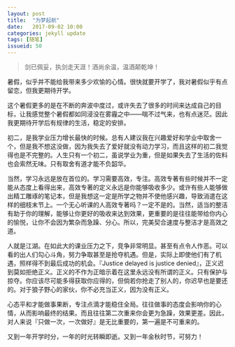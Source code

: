 ```yaml
---
layout: post
title:  "为梦起航"
date:   2017-09-02 10:00
categories: jekyll update
tags: [随笔]
issueid: 50
---
```

> 剑已佩妥，执剑走天涯！酒尚余温，温酒颠乾坤！

暑假，似乎并不能给我带来多少欢愉的心情。很快就要开学了，我对暑假似乎有点留恋，但我更期待开学。

这个暑假更多的是在不断的奔波中度过，或许失去了很多的时间来达成自己的目标，让我感觉整个暑假都如同浸没在雾霾之中——喘不过气来，也有点迷茫。因此我更期待开学后有规律的生活，稳定的安排。

初二，是我学业压力增长最快的时候。总有人建议我在兴趣爱好和学业中取舍一个，但是我不想这没做，因为我失去了爱好就没有动力学习，而且这样的初二我觉得也是不完整的。人生只有一个初二，虽说学业为重，但是如果失去了生活的佐料也会索然无味。只有取舍有道才能不负韶华。

当然，学习永远是放在首位的。学习需要高效，专注。高效专著有些时候并不一定能从态度上看得出来，高效专著的定义永远是你能够吸收多少。或许有些人能够做出精工雕琢的笔记本，但是我想这一定是所学之物并不使他感兴趣，导致消遣在这样的细枝末节上。一个无心听课的人高效专著吗？一定不是的。当然，适当的整洁有助于你的理解，能够让你更好的吸收来达到效果，更重要的是往往能带给你内心的愉悦，让你不会因为繁杂而急躁、分心。所以，完美契合速度与整洁才是高效之道。

人就是江湖。在如此大的课业压力之下，竞争非常明显。甚至有点令人作恶。可以看的出人们勾心斗角，努力争取甚至是抢夺机遇。但是，实际上即使他们有了机遇，照样得不到最后成功的机会。『Justice delayed is justice denied』，正义迟到莫如拒绝正义。正义的不作为正暗示着在这里永远没有所谓的正义。只有保护与掠夺。你应该尽可能多得获取你应得的，但倘若你抢走了别人的，你迟早也是要还的。对于狼子野心的家伙，你不必充当正义，因为没有正义。

心态平和才能做事果断，专注点滴才能稳住全局。往往做事的态度会影响你的心情，从而影响最终的结果。而且往往第二次重来你会更为急躁，效果更差。因此，对人来说『只做一次，一次做好』是无比重要的，第一遍是不可重来的。

又到一年开学时分，一年的时光转瞬即逝。又到一年金秋时节，可努力！
